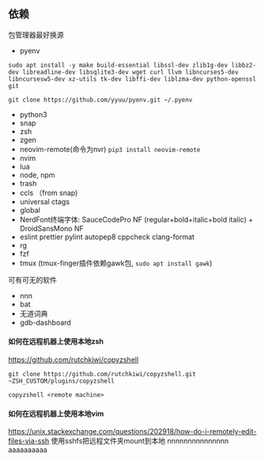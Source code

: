 ## 依赖
 包管理器最好换源
- pyenv
```
sudo apt install -y make build-essential libssl-dev zlib1g-dev libbz2-dev libreadline-dev libsqlite3-dev wget curl llvm libncurses5-dev libncursesw5-dev xz-utils tk-dev libffi-dev liblzma-dev python-openssl git
```
```
git clone https://github.com/yyuu/pyenv.git ~/.pyenv
```

- python3
- snap
- zsh
- zgen
- neovim-remote(命令为nvr) `pip3 install neovim-remote`
- nvim
- lua
- node, npm
- trash
- ccls （from snap)
- universal ctags
- global
- NerdFont终端字体: SauceCodePro NF (regular+bold+italic+bold italic) + DroidSansMono NF
- eslint prettier pylint autopep8 cppcheck clang-format
- rg
- fzf
- tmux (tmux-finger插件依赖gawk包, `sudo apt install gawk`)

可有可无的软件
- nnn
- bat
- 无道词典
- gdb-dashboard


#### 如何在远程机器上使用本地zsh
https://github.com/rutchkiwi/copyzshell
```
git clone https://github.com/rutchkiwi/copyzshell.git ~ZSH_CUSTOM/plugins/copyzshell
```

```
copyzshell <remote machine>
```
#### 如何在远程机器上使用本地vim
https://unix.stackexchange.com/questions/202918/how-do-i-remotely-edit-files-via-ssh
使用sshfs把远程文件夹mount到本地
nnnnnnnnnnnnnnn
aaaaaaaaaa
